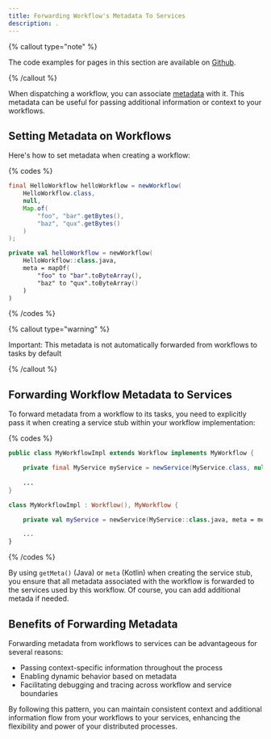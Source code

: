 ```yaml
---
title: Forwarding Workflow's Metadata To Services
description: .
---
```


{% callout type="note"  %}

The code examples for pages in this section are available on [Github](https://github.com/infiniticio/docs.playbook).

{% /callout %}

When dispatching a workflow, you can associate [metadata](/docs/workflows/syntax#meta) with it. 
This metadata can be useful for passing additional information or context to your workflows.

## Setting Metadata on Workflows

Here's how to set metadata when creating a workflow:

{% codes %}

```java
final HelloWorkflow helloWorkflow = newWorkflow(
    HelloWorkflow.class,
    null,
    Map.of(
        "foo", "bar".getBytes(),
        "baz", "qux".getBytes()
    )
);
```

```kotlin
private val helloWorkflow = newWorkflow(
    HelloWorkflow::class.java,
    meta = mapOf(
        "foo" to "bar".toByteArray(),
        "baz" to "qux".toByteArray()
    )
)
```

{% /codes %}

{% callout type="warning" %}

Important: This metadata is not automatically forwarded from workflows to tasks by default

{% /callout %}

## Forwarding Workflow Metadata to Services

To forward metadata from a workflow to its tasks, you need to explicitly pass it when creating a service stub within your workflow implementation:

{% codes %}

```java
public class MyWorkflowImpl extends Workflow implements MyWorkflow {

    private final MyService myService = newService(MyService.class, null, getMeta());
    
    ...
}
```

```kotlin
class MyWorkflowImpl : Workflow(), MyWorkflow {

    private val myService = newService(MyService::class.java, meta = meta)

    ...
}
```

{% /codes %}

By using `getMeta()` (Java) or `meta` (Kotlin) when creating the service stub, you ensure that all metadata associated with the workflow is forwarded to the services used by this workflow. Of course, you can add additional metada if needed.

## Benefits of Forwarding Metadata

Forwarding metadata from workflows to services can be advantageous for several reasons:

* Passing context-specific information throughout the process
* Enabling dynamic behavior based on metadata
* Facilitating debugging and tracing across workflow and service boundaries

By following this pattern, you can maintain consistent context and additional information flow from your workflows to your services, enhancing the flexibility and power of your distributed processes.